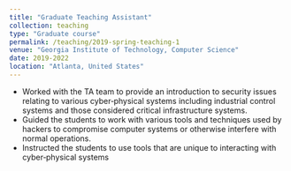 ```yaml
---
title: "Graduate Teaching Assistant"
collection: teaching
type: "Graduate course"
permalink: /teaching/2019-spring-teaching-1
venue: "Georgia Institute of Technology, Computer Science"
date: 2019-2022
location: "Atlanta, United States"
---
```

* Worked with the TA team to provide an introduction to security issues relating to various cyber‑physical
systems including industrial control systems and those considered critical infrastructure systems.
* Guided the students to work with various tools and techniques used by hackers to compromise computer
systems or otherwise interfere with normal operations.
* Instructed the students to use tools that are unique to interacting with cyber‑physical systems

<!-- Heading 1
======

Heading 2
======

Heading 3
====== -->
